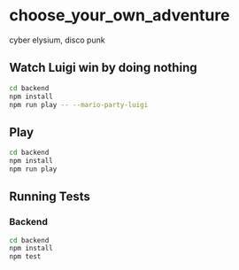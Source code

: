 # choose_your_own_adventure
cyber elysium, disco punk

## Watch Luigi win by doing nothing

```bash
cd backend
npm install
npm run play -- --mario-party-luigi
```

## Play

```bash
cd backend
npm install
npm run play
```

## Running Tests

### Backend
```bash
cd backend
npm install
npm test
```
